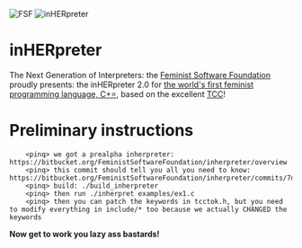   ![FSF](http://i.imgur.com/ZhTU8r3.png)
  ![inHERpreter](http://i.imgur.com/kMij1At.png)

inHERpreter
===========

The Next Generation of Interpreters: the [Feminist Software Foundation](http://feministsoftwarefoundation.org/) proudly presents: the inHERpreter 2.0 for [the world's first feminist programming language, C+=](https://bitbucket.org/FeministSoftwareFoundation/c-plus-equality), based on the excellent [TCC](http://bellard.org/tcc/)!

Preliminary instructions
========================

        <pinq> we got a prealpha inherpreter: https://bitbucket.org/FeministSoftwareFoundation/inherpreter/overview
        <pinq> this commit should tell you all you need to know: https://bitbucket.org/FeministSoftwareFoundation/inherpreter/commits/7d2231f1790d04b0311fb4688d5b498b278c7ddc
        <pinq> build: ./build_inherpreter
        <pinq> then run ./inherpret examples/ex1.c
        <pinq> then you can patch the keywords in tcctok.h, but you need to modify everything in include/* too because we actually CHANGED the keywords

**Now get to work you lazy ass bastards!**
